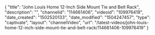 {
    "title": "John Louis Home 12-Inch Side Mount Tie and Belt Rack",
    "description": "",
    "channelid": "114661406",
    "videoid": "109976419",
    "date_created": "1502520133",
    "date_modified": "1504247457",
    "type": "captivate",
    "layout": "channelVideo",
    "url": "\/latest-videos\/john-louis-home-12-inch-side-mount-tie-and-belt-rack\/114661406-109976419"
}